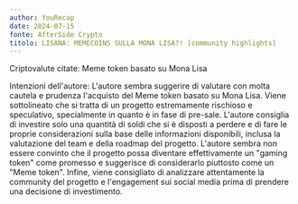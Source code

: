 ```yaml
---
author: YouRecap
date: 2024-07-15
fonte: AfterSide Crypto
titolo: LISANA: MEMECOINS SULLA MONA LISA?! [community highlights]
---
```


Criptovalute citate: Meme token basato su Mona Lisa

Intenzioni dell'autore: L'autore sembra suggerire di valutare con molta cautela e prudenza l'acquisto del Meme token basato su Mona Lisa. Viene sottolineato che si tratta di un progetto estremamente rischioso e speculativo, specialmente in quanto è in fase di pre-sale. L'autore consiglia di investire solo una quantità di soldi che si è disposti a perdere e di fare le proprie considerazioni sulla base delle informazioni disponibili, inclusa la valutazione del team e della roadmap del progetto. L'autore sembra non essere convinto che il progetto possa diventare effettivamente un "gaming token" come promesso e suggerisce di considerarlo piuttosto come un "Meme token". Infine, viene consigliato di analizzare attentamente la community del progetto e l'engagement sui social media prima di prendere una decisione di investimento.
